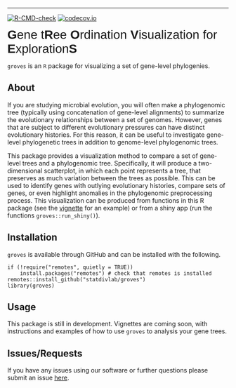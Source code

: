 ------------------------------------------------------------------------

<!-- badges: start -->

[![R-CMD-check](https://github.com/statdivlab/groves/workflows/R-CMD-check/badge.svg)](https://github.com/statdivlab/groves/actions) [![codecov.io](https://codecov.io/gh/statdivlab/groves/coverage.svg?branch=main)](https://codecov.io/gh/statdivlab/groves?branch=main) <!-- badges: end -->

<span style="font-family:Arial; font-size:2em;"> **G**ene t**R**ee **O**rdination **V**isualization for **E**xploration**S**</span>

`groves` is an `R` package for visualizing a set of gene-level phylogenies.

## About

If you are studying microbial evolution, you will often make a phylogenomic tree (typically using concatenation of gene-level alignments) to summarize the evolutionary relationships between a set of genomes. However, genes that are subject to different evolutionary pressures can have distinct evolutionary histories. For this reason, it can be useful to investigate gene-level phylogenetic trees in addition to genome-level phylogenomic trees.

This package provides a visualization method to compare a set of gene-level trees and a phylogenomic tree. Specifically, it will produce a two-dimensional scatterplot, in which each point represents a tree, that preserves as much variation between the trees as possible. This can be used to identify genes with outlying evolutionary histories, compare sets of genes, or even highlight anomalies in the phylogenomic preprocessing process. This visualization can be produced from functions in this R package (see the [vignette](https://github.com/statdivlab/groves/blob/main/vignettes/introduction_to_groves.Rmd) for an example) or from a shiny app (run the functions `groves::run_shiny()`).

## Installation

`groves` is available through GitHub and can be installed with the following.

    if (!require("remotes", quietly = TRUE))
        install.packages("remotes") # check that remotes is installed
    remotes::install_github("statdivlab/groves") 
    library(groves)

## Usage

This package is still in development. Vignettes are coming soon, with instructions and examples of how to use `groves` to analysis your gene trees.

## Issues/Requests

If you have any issues using our software or further questions please submit an issue [here](https://github.com/statdivlab/groves/issues).
